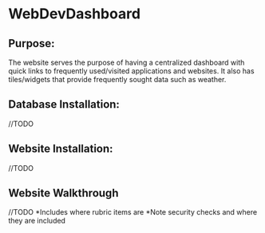 # WebDevDashboard

## Purpose:
The website serves the purpose of having a centralized dashboard with quick links to frequently used/visited applications and websites. It also has tiles/widgets that provide frequently sought data such as weather.

## Database Installation: 
//TODO

## Website Installation:
//TODO

## Website Walkthrough 
//TODO
*Includes where rubric items are
*Note security checks and where they are included

